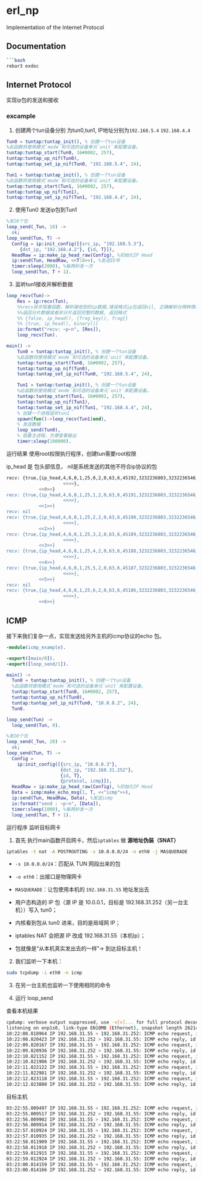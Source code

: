 erl_np
=====

Implementation of the Internet Protocol

## Documentation

```bash
```bash 
rebar3 exdoc
```

## Internet Protocol

实现ip包的发送和接收

### excample

1. 创建两个tun设备分别 为tun0,tun1, IP地址分别为`192.168.5.4` `192.168.4.4`

```erlang
Tun0 = tuntap:tuntap_init(), % 创建一个tun设备
%此函数将使用模式`mode`和可选的设备单元`unit`来配置设备。
tuntap:tuntap_start(Tun0, 16#0002, 257), 
tuntap:tuntap_up_nif(Tun0),
tuntap:tuntap_set_ip_nif(Tun0, "192.168.5.4", 24),

Tun1 = tuntap:tuntap_init(), % 创建一个tun设备
%此函数将使用模式`mode`和可选的设备单元`unit`来配置设备。
tuntap:tuntap_start(Tun1, 16#0002, 257), 
tuntap:tuntap_up_nif(Tun1),
tuntap:tuntap_set_ip_nif(Tun1, "192.168.4.4", 24),
```

2. 使用Tun0 发送ip包到Tun1

```erlang
%发10个包
loop_send(_Tun, 10) ->
  ok;
loop_send(Tun, T) ->
  Config = ip:init_config([{src_ip, "192.168.5.3"},
     {dst_ip, "192.168.4.2"}, {id, T}]),
  HeadRaw = ip:make_ip_head_raw(Config), %初始化IP Head
  ip:send(Tun, HeadRaw, <<T:8>>), %发送ID号
  timer:sleep(2000), %每两秒发一次
  loop_send(Tun, T + 1).
```

3. 监听tun1接收并解析数据

```erlang
loop_recv(Tun)->
    Res = ip:recv(Tun), 
    %%recv异步阻塞函数，解析接收到的ip数据,错误格式ip包返回nil, 正确解析分两种情况
    %%返回分片数据或者非分片返回完整的数据, 返回格式
    %% {false, ip_head(), {frag_key(), frag}}
    %% {true, ip_head(), binary()}
    io:format("recv: ~p~n", [Res]),
    loop_recv(Tun).
```

```erlang
main() ->
    Tun0 = tuntap:tuntap_init(), % 创建一个tun设备
    %此函数将使用模式`mode`和可选的设备单元`unit`来配置设备。
    tuntap:tuntap_start(Tun0, 16#0002, 257), 
    tuntap:tuntap_up_nif(Tun0),
    tuntap:tuntap_set_ip_nif(Tun0, "192.168.5.4", 24),

    Tun1 = tuntap:tuntap_init(), % 创建一个tun设备
    %此函数将使用模式`mode`和可选的设备单元`unit`来配置设备。
    tuntap:tuntap_start(Tun1, 16#0002, 257), 
    tuntap:tuntap_up_nif(Tun1),
    tuntap:tuntap_set_ip_nif(Tun1, "192.168.4.4", 24),
    % 创建一个进程监听tun1
    spawn(fun()->loop_recv(Tun1)end), 
    % 发送数据
    loop_send(Tun0),
    % 阻塞主进程，方便查看输出
    timer:sleep(100000).
```

运行结果
使用root权限执行程序，创建tun需要root权限

ip_head 是 包头部信息， nil是系统发送的其他不符合ip协议的包

```bash
recv: {true,{ip_head,4,6,0,1,25,0,2,0,63,6,45192,3232236803,3232236546,[],
                     <<>>},
            <<0>>}
recv: {true,{ip_head,4,6,0,1,25,1,2,0,63,6,45191,3232236803,3232236546,[],
                     <<>>},
            <<1>>}
recv: nil
recv: {true,{ip_head,4,6,0,1,25,2,2,0,63,6,45190,3232236803,3232236546,[],
                     <<>>},
            <<2>>}
recv: {true,{ip_head,4,6,0,1,25,3,2,0,63,6,45189,3232236803,3232236546,[],
                     <<>>},
            <<3>>}
recv: {true,{ip_head,4,6,0,1,25,4,2,0,63,6,45188,3232236803,3232236546,[],
                     <<>>},
            <<4>>}
recv: {true,{ip_head,4,6,0,1,25,5,2,0,63,6,45187,3232236803,3232236546,[],
                     <<>>},
            <<5>>}
recv: nil
recv: {true,{ip_head,4,6,0,1,25,6,2,0,63,6,45186,3232236803,3232236546,[],
                     <<>>},
            <<6>>}
```

## ICMP

接下来我们复杂一点，实现发送给另外主机的icmp协议的echo 包。

```erlang
-module(icmp_example).

-export([main/0]).
-export([loop_send/1]).

main() ->
  Tun0 = tuntap:tuntap_init(), % 创建一个tun设备
  %此函数将使用模式`mode`和可选的设备单元`unit`来配置设备。
  tuntap:tuntap_start(Tun0, 16#0002, 257),
  tuntap:tuntap_up_nif(Tun0),
  tuntap:tuntap_set_ip_nif(Tun0, "10.0.0.2", 24),
  Tun0.

loop_send(Tun) ->
  loop_send(Tun, 0).

%发10个包
loop_send(_Tun, 20) ->
  ok;
loop_send(Tun, T) ->
  Config =
    ip:init_config([{src_ip, "10.0.0.3"},
                    {dst_ip, "192.168.31.252"},
                    {id, T},
                    {protocol, icmp}]),
  HeadRaw = ip:make_ip_head_raw(Config), %初始化IP Head
  Data = icmp:make_echo_msg(1, T, <<"icmp">>),
  ip:send(Tun, HeadRaw, Data), %发送icmp
  io:format("send : ~p~n", [Data]),
  timer:sleep(1000), %每两秒发一次
  loop_send(Tun, T + 1).
```

运行程序 监听目标网卡



1. 首先 执行main函数开启网卡，然后`iptables` 做 **源地址伪装（SNAT）**

```bash
iptables -t nat -A POSTROUTING -s 10.0.0.0/24 -o eth0 -j MASQUERADE
```

- `-s 10.0.0.0/24`：匹配从 TUN 网段出来的包

- `-o eth0`：出接口是物理网卡

- `MASQUERADE`：让包使用本机的 `192.168.31.55` 地址发出去



- 用户态构造的 IP 包（源 IP 是 10.0.0.1，目标是 192.168.31.252（另一台主机））写入 tun0；

- 内核看到包从 tun0 进来，目的是局域网 IP；

- iptables NAT 会把源 IP 改成 192.168.31.55（本机Ip）；

- 包就像是“从本机真实发出去的一样”→ 到达目标主机！
2. 我们监听一下本机：

```bash
sudo tcpdump -i eth0 -n icmp
```

3. 在另一台主机也监听一下使用相同的命令

4. 运行 loop_send

查看本机结果

```bash
cpdump: verbose output suppressed, use -v[v]... for full protocol decode
listening on enp1s0, link-type EN10MB (Ethernet), snapshot length 262144 bytes
10:22:08.818964 IP 192.168.31.55 > 192.168.31.252: ICMP echo request, id 1, seq 0, length 12
10:22:08.820423 IP 192.168.31.252 > 192.168.31.55: ICMP echo reply, id 1, seq 0, length 12
10:22:09.820167 IP 192.168.31.55 > 192.168.31.252: ICMP echo request, id 1, seq 1, length 12
10:22:09.820936 IP 192.168.31.252 > 192.168.31.55: ICMP echo reply, id 1, seq 1, length 12
10:22:10.821152 IP 192.168.31.55 > 192.168.31.252: ICMP echo request, id 1, seq 2, length 12
10:22:10.821906 IP 192.168.31.252 > 192.168.31.55: ICMP echo reply, id 1, seq 2, length 12
10:22:11.822122 IP 192.168.31.55 > 192.168.31.252: ICMP echo request, id 1, seq 3, length 12
10:22:11.822981 IP 192.168.31.252 > 192.168.31.55: ICMP echo reply, id 1, seq 3, length 12
10:22:12.823118 IP 192.168.31.55 > 192.168.31.252: ICMP echo request, id 1, seq 4, length 12
10:22:12.823880 IP 192.168.31.252 > 192.168.31.55: ICMP echo reply, id 1, seq 4, length 12
```

目标主机


```bash
03:22:55.009497 IP 192.168.31.55 > 192.168.31.252: ICMP echo request, id 1, seq 0, length 12
03:22:55.009517 IP 192.168.31.252 > 192.168.31.55: ICMP echo reply, id 1, seq 0, length 12
03:22:56.009902 IP 192.168.31.55 > 192.168.31.252: ICMP echo request, id 1, seq 1, length 12
03:22:56.009914 IP 192.168.31.252 > 192.168.31.55: ICMP echo reply, id 1, seq 1, length 12
03:22:57.010924 IP 192.168.31.55 > 192.168.31.252: ICMP echo request, id 1, seq 2, length 12
03:22:57.010935 IP 192.168.31.252 > 192.168.31.55: ICMP echo reply, id 1, seq 2, length 12
03:22:58.011909 IP 192.168.31.55 > 192.168.31.252: ICMP echo request, id 1, seq 3, length 12
03:22:58.011918 IP 192.168.31.252 > 192.168.31.55: ICMP echo reply, id 1, seq 3, length 12
03:22:59.012915 IP 192.168.31.55 > 192.168.31.252: ICMP echo request, id 1, seq 4, length 12
03:22:59.012924 IP 192.168.31.252 > 192.168.31.55: ICMP echo reply, id 1, seq 4, length 12
03:23:00.014159 IP 192.168.31.55 > 192.168.31.252: ICMP echo request, id 1, seq 5, length 12
03:23:00.014166 IP 192.168.31.252 > 192.168.31.55: ICMP echo reply, id 1, seq 5, length 12

```








